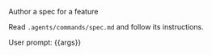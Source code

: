 Author a spec for a feature

Read `.agents/commands/spec.md` and follow its instructions.

User prompt: {{args}}
